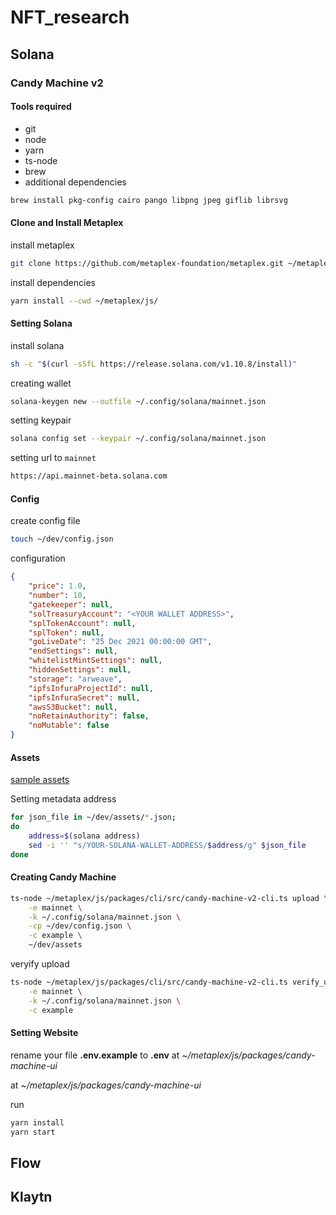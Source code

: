 # NFT_research

## Solana

### Candy Machine v2

#### Tools required

- git
- node
- yarn
- ts-node
- brew 
- additional dependencies

~~~bash
brew install pkg-config cairo pango libpng jpeg giflib librsvg
~~~

#### Clone and Install Metaplex

install metaplex

~~~bash
git clone https://github.com/metaplex-foundation/metaplex.git ~/metaplex
~~~

install dependencies

~~~bash
yarn install --cwd ~/metaplex/js/
~~~

#### Setting Solana

install solana

~~~bash
sh -c "$(curl -sSfL https://release.solana.com/v1.10.8/install)"
~~~

creating wallet

~~~bash
solana-keygen new --outfile ~/.config/solana/mainnet.json
~~~

setting keypair

~~~bash
solana config set --keypair ~/.config/solana/mainnet.json
~~~

setting url to `mainnet`

```bash
https://api.mainnet-beta.solana.com
```

#### Config

create config file

```bash
touch ~/dev/config.json
```

configuration

```json
{
    "price": 1.0,
    "number": 10,
    "gatekeeper": null,
    "solTreasuryAccount": "<YOUR WALLET ADDRESS>",
    "splTokenAccount": null,
    "splToken": null,
    "goLiveDate": "25 Dec 2021 00:00:00 GMT",
    "endSettings": null,
    "whitelistMintSettings": null,
    "hiddenSettings": null,
    "storage": "arweave",
    "ipfsInfuraProjectId": null,
    "ipfsInfuraSecret": null,
    "awsS3Bucket": null,
    "noRetainAuthority": false,
    "noMutable": false
}
```

#### Assets

[sample assets](https://docs.metaplex.com/assets/files/assets-934a7281da49092b2a477733d067d8a0.zip)

Setting metadata address

```bash
for json_file in ~/dev/assets/*.json;
do
  	address=$(solana address)
  	sed -i '' "s/YOUR-SOLANA-WALLET-ADDRESS/$address/g" $json_file 
done
```

#### Creating Candy Machine

```bash
ts-node ~/metaplex/js/packages/cli/src/candy-machine-v2-cli.ts upload \
    -e mainnet \
    -k ~/.config/solana/mainnet.json \
    -cp ~/dev/config.json \
    -c example \
    ~/dev/assets
```

veryify upload

```bash
ts-node ~/metaplex/js/packages/cli/src/candy-machine-v2-cli.ts verify_upload \
 	-e mainnet \
 	-k ~/.config/solana/mainnet.json \
 	-c example
```

#### Setting Website

rename your file **.env.example** to **.env** at *~/metaplex/js/packages/candy-machine-ui*

at *~/metaplex/js/packages/candy-machine-ui*

run

```bash
yarn install
yarn start
```

## Flow

## Klaytn